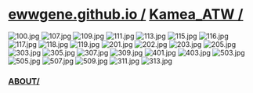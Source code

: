 
# [ewwgene.github.io /](https://ewwgene.github.io/) [Kamea_ATW /](https://ewwgene.github.io/Kamea_ATW)

<a id="100"></a> ![100.jpg](https://ewwgene.github.io/Kamea_ATW/100.jpg)
<a id="107"></a> ![107.jpg](https://ewwgene.github.io/Kamea_ATW/107.jpg)
<a id="109"></a> ![109.jpg](https://ewwgene.github.io/Kamea_ATW/109.jpg)
<a id="111"></a> ![111.jpg](https://ewwgene.github.io/Kamea_ATW/111.jpg)
<a id="113"></a> ![113.jpg](https://ewwgene.github.io/Kamea_ATW/113.jpg)
<a id="115"></a> ![115.jpg](https://ewwgene.github.io/Kamea_ATW/115.jpg)
<a id="116"></a> ![116.jpg](https://ewwgene.github.io/Kamea_ATW/116.jpg)
<a id="117"></a> ![117.jpg](https://ewwgene.github.io/Kamea_ATW/117.jpg)
<a id="118"></a> ![118.jpg](https://ewwgene.github.io/Kamea_ATW/118.jpg)
<a id="119"></a> ![119.jpg](https://ewwgene.github.io/Kamea_ATW/119.jpg)
<a id="201m"></a> ![201.jpg](https://ewwgene.github.io/Kamea_ATW/Making/201.jpg)
<a id="202m"></a> ![202.jpg](https://ewwgene.github.io/Kamea_ATW/Making/202.jpg)
<a id="203m"></a> ![203.jpg](https://ewwgene.github.io/Kamea_ATW/Making/203.jpg)
<a id="205m"></a> ![205.jpg](https://ewwgene.github.io/Kamea_ATW/Making/205.jpg)
<a id="303m"></a> ![303.jpg](https://ewwgene.github.io/Kamea_ATW/Making/303.jpg)
<a id="305m"></a> ![305.jpg](https://ewwgene.github.io/Kamea_ATW/Making/305.jpg)
<a id="307m"></a> ![307.jpg](https://ewwgene.github.io/Kamea_ATW/Making/307.jpg)
<a id="309m"></a> ![309.jpg](https://ewwgene.github.io/Kamea_ATW/Making/309.jpg)
<a id="401m"></a> ![401.jpg](https://ewwgene.github.io/Kamea_ATW/Making/401.jpg)
<a id="403m"></a> ![403.jpg](https://ewwgene.github.io/Kamea_ATW/Making/403.jpg)
<a id="503m"></a> ![503.jpg](https://ewwgene.github.io/Kamea_ATW/Making/503.jpg)
<a id="505m"></a> ![505.jpg](https://ewwgene.github.io/Kamea_ATW/Making/505.jpg)
<a id="507m"></a> ![507.jpg](https://ewwgene.github.io/Kamea_ATW/Making/507.jpg)
<a id="509m"></a> ![509.jpg](https://ewwgene.github.io/Kamea_ATW/Making/509.jpg)
<a id="311"></a> ![311.jpg](https://ewwgene.github.io/Kamea_ATW/311.jpg)
<a id="313"></a> ![313.jpg](https://ewwgene.github.io/Kamea_ATW/313.jpg)


### [ABOUT/](https://ewwgene.github.io/) 
